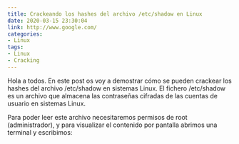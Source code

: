 ```yaml
---
title: Crackeando los hashes del archivo /etc/shadow en Linux 
date: 2020-03-15 23:30:04
link: http://www.google.com/
categories:
- Linux
tags:
- Linux
- Cracking
---
```


Hola a todos. En este post os voy a demostrar cómo se pueden crackear los hashes del archivo /etc/shadow en sistemas Linux. El fichero /etc/shadow es un archivo que almacena las contraseñas cifradas de las cuentas de usuario en sistemas Linux.

Para poder leer este archivo necesitaremos permisos de root (administrador), y para visualizar el contenido por pantalla abrimos una terminal y escribimos:
